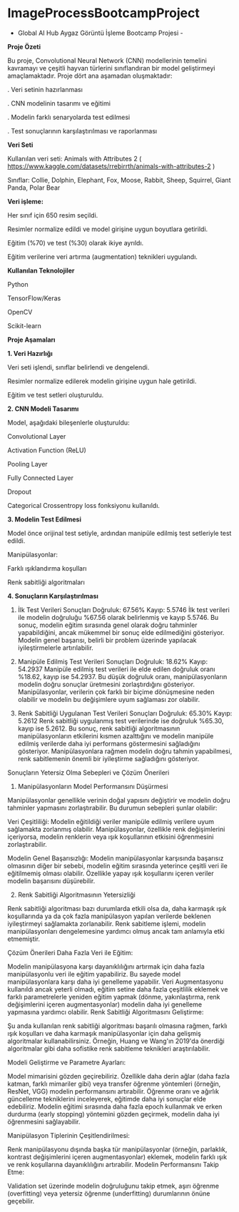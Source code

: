 # ImageProcessBootcampProject
- Global AI Hub Aygaz Görüntü İşleme Bootcamp Projesi -

**Proje Özeti**

Bu proje, Convolutional Neural Network (CNN) modellerinin temelini kavramayı ve çeşitli hayvan türlerini sınıflandıran bir model geliştirmeyi amaçlamaktadır. Proje dört ana aşamadan oluşmaktadır:

. Veri setinin hazırlanması

. CNN modelinin tasarımı ve eğitimi

. Modelin farklı senaryolarda test edilmesi

. Test sonuçlarının karşılaştırılması ve raporlanması



**Veri Seti**

Kullanılan veri seti: Animals with Attributes 2  ( https://www.kaggle.com/datasets/rrebirrth/animals-with-attributes-2 )

Sınıflar: Collie, Dolphin, Elephant, Fox, Moose, Rabbit, Sheep, Squirrel, Giant Panda, Polar Bear

**Veri işleme:**

Her sınıf için 650 resim seçildi.

Resimler normalize edildi ve model girişine uygun boyutlara getirildi.

Eğitim (%70) ve test (%30) olarak ikiye ayrıldı.

Eğitim verilerine veri artırma (augmentation) teknikleri uygulandı.


**Kullanılan Teknolojiler**

Python

TensorFlow/Keras

OpenCV

Scikit-learn


**Proje Aşamaları**

**1. Veri Hazırlığı**

Veri seti işlendi, sınıflar belirlendi ve dengelendi.

Resimler normalize edilerek modelin girişine uygun hale getirildi.

Eğitim ve test setleri oluşturuldu.


**2. CNN Modeli Tasarımı**

Model, aşağıdaki bileşenlerle oluşturuldu:

Convolutional Layer

Activation Function (ReLU)

Pooling Layer

Fully Connected Layer

Dropout

Categorical Crossentropy loss fonksiyonu kullanıldı.

**3. Modelin Test Edilmesi**

Model önce orijinal test setiyle, ardından manipüle edilmiş test setleriyle test edildi.

Manipülasyonlar:

Farklı ışıklandırma koşulları

Renk sabitliği algoritmaları


**4. Sonuçların Karşılaştırılması**

1. İlk Test Verileri Sonuçları
Doğruluk: 67.56%
Kayıp: 5.5746
İlk test verileri ile modelin doğruluğu %67.56 olarak belirlenmiş ve kayıp 5.5746. Bu sonuç, modelin eğitim sırasında genel olarak doğru tahminler yapabildiğini, ancak mükemmel bir sonuç elde edilmediğini gösteriyor. Modelin genel başarısı, belirli bir problem üzerinde yapılacak iyileştirmelerle artırılabilir.

2. Manipüle Edilmiş Test Verileri Sonuçları
Doğruluk: 18.62%
Kayıp: 54.2937
Manipüle edilmiş test verileri ile elde edilen doğruluk oranı %18.62, kayıp ise 54.2937. Bu düşük doğruluk oranı, manipülasyonların modelin doğru sonuçlar üretmesini zorlaştırdığını gösteriyor. Manipülasyonlar, verilerin çok farklı bir biçime dönüşmesine neden olabilir ve modelin bu değişimlere uyum sağlaması zor olabilir.

3. Renk Sabitliği Uygulanan Test Verileri Sonuçları
Doğruluk: 65.30%
Kayıp: 5.2612
Renk sabitliği uygulanmış test verilerinde ise doğruluk %65.30, kayıp ise 5.2612. Bu sonuç, renk sabitliği algoritmasının manipülasyonların etkilerini kısmen azalttığını ve modelin manipüle edilmiş verilerde daha iyi performans göstermesini sağladığını gösteriyor. Manipülasyonlara rağmen modelin doğru tahmin yapabilmesi, renk sabitlemenin önemli bir iyileştirme sağladığını gösteriyor.

Sonuçların Yetersiz Olma Sebepleri ve Çözüm Önerileri
1. Manipülasyonların Model Performansını Düşürmesi
   
Manipülasyonlar genellikle verinin doğal yapısını değiştirir ve modelin doğru tahminler yapmasını zorlaştırabilir. Bu durumun sebepleri şunlar olabilir:

Veri Çeşitliliği: 
Modelin eğitildiği veriler manipüle edilmiş verilere uyum sağlamakta zorlanmış olabilir. Manipülasyonlar, özellikle renk değişimlerini içeriyorsa, modelin renklerin veya ışık koşullarının etkisini öğrenmesini zorlaştırabilir.

Modelin Genel Başarısızlığı: 
Modelin manipülasyonlar karşısında başarısız olmasının diğer bir sebebi, modelin eğitim sırasında yeterince çeşitli veri ile eğitilmemiş olması olabilir. Özellikle yapay ışık koşullarını içeren veriler modelin başarısını düşürebilir.

2. Renk Sabitliği Algoritmasının Yetersizliği

Renk sabitliği algoritması bazı durumlarda etkili olsa da, daha karmaşık ışık koşullarında ya da çok fazla manipülasyon yapılan verilerde beklenen iyileştirmeyi sağlamakta zorlanabilir. Renk sabitleme işlemi, modelin manipülasyonları dengelemesine yardımcı olmuş ancak tam anlamıyla etki etmemiştir.

Çözüm Önerileri
Daha Fazla Veri ile Eğitim:

Modelin manipülasyona karşı dayanıklılığını artırmak için daha fazla manipülasyonlu veri ile eğitim yapabiliriz. Bu sayede model manipülasyonlara karşı daha iyi genelleme yapabilir.
Veri Augmentasyonu kullanıldı ancak yeterli olmadı, eğitim setine daha fazla çeşitlilik eklemek ve farklı parametrelerle yeniden eğitim yapmak (dönme, yakınlaştırma, renk değişimlerini içeren augmentasyonlar) modelin daha iyi genelleme yapmasına yardımcı olabilir.
Renk Sabitliği Algoritmasını Geliştirme:

Şu anda kullanılan renk sabitliği algoritması başarılı olmasına rağmen, farklı ışık koşulları ve daha karmaşık manipülasyonlar için daha gelişmiş algoritmalar kullanabilirsiniz. Örneğin, Huang ve Wang'ın 2019'da önerdiği algoritmalar gibi daha sofistike renk sabitleme teknikleri araştırılabilir.

Modeli Geliştirme ve Parametre Ayarları:

Model mimarisini gözden geçirebiliriz. Özellikle daha derin ağlar (daha fazla katman, farklı mimariler gibi) veya transfer öğrenme yöntemleri (örneğin, ResNet, VGG) modelin performansını artırabilir.
Öğrenme oranı ve ağırlık güncelleme tekniklerini inceleyerek, eğitimde daha iyi sonuçlar elde edebiliriz.
Modelin eğitimi sırasında daha fazla epoch kullanmak ve erken durdurma (early stopping) yöntemini gözden geçirmek, modelin daha iyi öğrenmesini sağlayabilir.

Manipülasyon Tiplerinin Çeşitlendirilmesi:

Renk manipülasyonu dışında başka tür manipülasyonlar (örneğin, parlaklık, kontrast değişimlerini içeren augmentasyonlar) eklemek, modelin farklı ışık ve renk koşullarına dayanıklılığını artırabilir.
Modelin Performansını Takip Etme:

Validation set üzerinde modelin doğruluğunu takip etmek, aşırı öğrenme (overfitting) veya yetersiz öğrenme (underfitting) durumlarının önüne geçebilir.


